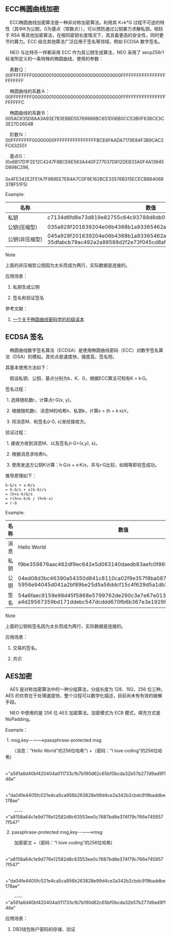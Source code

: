 ## ECC椭圆曲线加密

​　ECC椭圆曲线加密算法是一种非对称加密算法。利用其 K=k*G 过程不可逆的特性（其中K为公钥，G为基点（常数点）），可以预防通过公钥暴力求解私钥。相较于 RSA 等其他加密算法，在相同密钥长度情况下，其具备更高的安全性，同时更节约算力。ECC 结合其他算法广泛应用于签名等领域，例如 ECDSA 数字签名。

　NEO 与比特币一样都采用 ECC 作为其公钥生成算法，NEO 采用了 secp256r1 标准所定义的一条特殊的椭圆曲线，使用的参数：

　素数Ｑ：00FFFFFFFF00000001000000000000000000000000FFFFFFFFFFFFFFFFFFFFFFFF

　椭圆曲线的系数Ａ：00FFFFFFFF00000001000000000000000000000000FFFFFFFFFFFFFFFFFFFFFFFC

　椭圆曲线的系数Ｂ：005AC635D8AA3A93E7B3EBBD55769886BC651D06B0CC53B0F63BCE3C3E27D2604B

　阶数Ｎ：00FFFFFFFF00000000FFFFFFFFFFFFFFFFBCE6FAADA7179E84F3B9CAC2FC632551

　基点G：(0x6B17D1F2E12C4247F8BCE6E563A440F277037D812DEB33A0F4A13945D898C296,
　　　　　0x4FE342E2FE1A7F9B8EE7EB4A7C0F9E162BCE33576B315ECECBB6406837BF51F5)


Example:

| 名称 | 数值 |
| --- | --- |
| 私钥   |  c7134d6fd8e73d819e82755c64c93788d8db0961929e025a53363c4cc02a6962 |
| 公钥(压缩型) |  035a928f201639204e06b4368b1a93365462a8ebbff0b8818151b74faab3a2b61a |
| <nobr>公钥(非压缩型)</nobr> | 045a928f201639204e06b4368b1a93365462a8ebbff0b8818151b74faab3a2b61a 35dfabcb79ac492a2a88588d2f2e73f045cd8af58059282e09d693dc340e113f |

> [!NOTE]
> 上面的非压缩型公钥因为太长而成为两行，实际数据是连接的。

应用场景：

1. 私钥生成公钥

2. 签名和验证签名

参考文献：

1. [一个关于椭圆曲线密码学的初级读本 ](https://arstechnica.com/information-technology/2013/10/a-relatively-easy-to-understand-primer-on-elliptic-curve-cryptography/)


## ECDSA 签名

​　椭圆曲线数字签名算法（ECDSA）是使用椭圆曲线密码（ECC）对数字签名算法（DSA）的模拟。其优点是速度快，强度高，签名短。

其基本使用方法如下：

​　假设私钥、公钥、基点分别为k、K、G，根据ECC算法可知有K = k·G。

签名过程：

​       1. 选择随机数r，计算点r·G(x, y)。

​       2. 根据随机数r、消息M的哈希h、私钥k，计算s = (h + k·x)/r。

​       3. 将消息M、和签名{r·G, s}发给接收方。

验证过程：

​       1. 接收方收到消息M、以及签名{r·G=(x,y), s}。

​       2. 根据消息求哈希h。

​       3. 使用发送方公钥K计算：h·G/s + x·K/s，并与r·G比较，如相等即验签成功。

推导原理如下：

```
h·G/s + x·K/s 
= h·G/s + x(k·G)/s
= (h+x·k)G/s
= r(h+x·k)G / (h+k·x) 
= r·G
```

Example:

| 名称 | 数值                                                         |
| ---- | ------------------------------------------------------------ |
| 消息 | Hello World                                                  |
| 私钥 | f9be359876aac462df9ec642e5d063140daedb83aefc0f8657b08132d3da62d2 |
| 公钥 | 04ed08d3bc46390a54350d841c8110ca02f9e357f8ba08702078de2d7041727<br>5956e94045d041a2bf89be25d5a56ddcf15c4f629d5a1db32657d0da13ebde64b29 |
| 签名 | 54a6faec9159e98d45f5868e5799762de290c3e7e67e013c1bd6a2a6f8a2e500<br>a4d29567359bd171ddebc547dcddd670fb6b367e3e19298d7672f0422b5a2c52 |

> [!NOTE]
> 上面的公钥和签名因为太长而成为两行，实际数据是连接的。

应用场景：

1. 交易的签名。

2. 共识




## AES加密

　AES 是对称加密算法中的一种分组算法，分组长度为 128、192、256 位三种。AES 的优势在于处理速度快，整个过程可以数学化描述，目前尚未有有效的破解手段。

​　NEO 中使用的是 256 位 AES 加密算法。加密模式为 ECB 模式，填充方式是 NoPadding。

Example：

​  1. msg,key----->passphrase-protected msg

　　（消息："Hello World"的256位哈希") +（密码："l love coding"的256位哈希)

　　="a591a6d40bf420404a011733cfb7b190d62c65bf0bcda32b57b277d9ad9f146e"

　　　+"da04fe4405fc021e4ca5ca956b263828e99d4ce2a342b2cbdc919baddbe178ae"

　　---->"a8158a64c1e9d776e12582d8c63553ee0c7687bd8e374f79c766e7459577f547"

​  2. passphrase-protected msg,key----->msg

　　加密密文 +（密码："l love coding"的256位哈希)

　　="a8158a64c1e9d776e12582d8c63553ee0c7687bd8e374f79c766e7459577f547"

　　　+"da04fe4405fc021e4ca5ca956b263828e99d4ce2a342b2cbdc919baddbe178ae"

　　---->"a591a6d40bf420404a011733cfb7b190d62c65bf0bcda32b57b277d9ad9f146e"

应用场景：

1. DB3钱包账户密码的存储、验证

